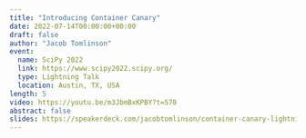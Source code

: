 ```yaml
---
title: "Introducing Container Canary"
date: 2022-07-14T00:00:00+00:00
draft: false
author: "Jacob Tomlinson"
event:
  name: SciPy 2022
  link: https://www.scipy2022.scipy.org/
  type: Lightning Talk
  location: Austin, TX, USA
length: 5
video: https://youtu.be/m3JbmBxKPBY?t=570
abstract: false
slides: https://speakerdeck.com/jacobtomlinson/container-canary-lightning-talk
---
```

